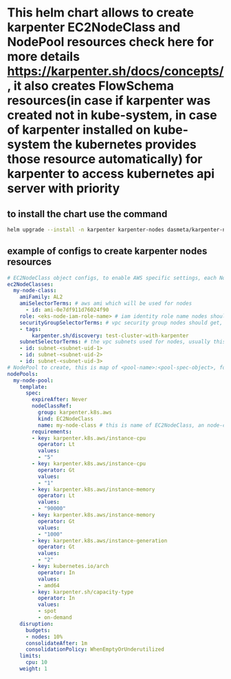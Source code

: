 # This helm chart allows to create karpenter EC2NodeClass and NodePool resources check here for more details https://karpenter.sh/docs/concepts/ , it also creates FlowSchema resources(in case if karpenter was created not in kube-system, in case of karpenter installed on kube-system the kubernetes provides those resource automatically) for karpenter to access kubernetes api server with priority

## to install the chart use the command
```sh
helm upgrade --install -n karpenter karpenter-nodes dasmeta/karpenter-nodes -f path-of-values.yaml
```

## example of configs to create karpenter nodes resources
```yaml
# EC2NodeClass object configs, to enable AWS specific settings, each NodePool must reference an NodeClass, for more info look https://karpenter.sh/docs/concepts/nodeclasses/
ec2NodeClasses:
  my-node-class:
    amiFamily: AL2
    amiSelectorTerms: # aws ami which will be used for nodes
      - id: ami-0e7df911d76024f90
    role: <eks-node-iam-role-name> # iam identity role name nodes should assume (optional)
    securityGroupSelectorTerms: # vpc security group nodes should get, usually this is same group used/created for eks standard nodes
    - tags:
        karpenter.sh/discovery: test-cluster-with-karpenter
    subnetSelectorTerms: # the vpc subnets used for nodes, usually this is same list that used for eks
    - id: subnet-<subnet-uid-1>
    - id: subnet-<subnet-uid-2>
    - id: subnet-<subnet-uid-3>
# NodePool to create, this is map of <pool-name>:<pool-spec-object>, for more info look https://karpenter.sh/docs/concepts/nodepools/
nodePools:
  my-node-pool:
    template:
      spec:
        expireAfter: Never
        nodeClassRef:
          group: karpenter.k8s.aws
          kind: EC2NodeClass
          name: my-node-class # this is name of EC2NodeClass, an node-class can be referenced by multiple node-pools
        requirements:
        - key: karpenter.k8s.aws/instance-cpu
          operator: Lt
          values:
          - "5"
        - key: karpenter.k8s.aws/instance-cpu
          operator: Gt
          values:
          - "1"
        - key: karpenter.k8s.aws/instance-memory
          operator: Lt
          values:
          - "90000"
        - key: karpenter.k8s.aws/instance-memory
          operator: Gt
          values:
          - "1000"
        - key: karpenter.k8s.aws/instance-generation
          operator: Gt
          values:
          - "2"
        - key: kubernetes.io/arch
          operator: In
          values:
          - amd64
        - key: karpenter.sh/capacity-type
          operator: In
          values:
          - spot
          - on-demand
    disruption:
      budgets:
      - nodes: 10%
      consolidateAfter: 1m
      consolidationPolicy: WhenEmptyOrUnderutilized
    limits:
      cpu: 10
    weight: 1
```
